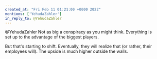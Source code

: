 ```yaml
---
created_at: "Fri Feb 11 01:21:00 +0000 2022"
mentions: ['YehudaZahler']
in_reply_to: @YehudaZahler
---
```


@YehudaZahler Not as big a conspiracy as you might think. Everything is set up to the advantage of the biggest players.

But that's starting to shift. Eventually, they will realize that (or rather, their employees will). The upside is much higher outside the walls.
